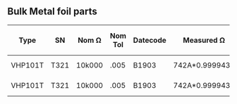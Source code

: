 
## Bulk Metal foil parts
| Type    | SN    | Nom Ω   | Nom Tol | Datecode | Measured Ω     | TCR 18-28 | Zero TCR at | Note    |
| ------- | ----  | ------- | ------- | -------- | -------------- | -------   | ----------- |---------|
| VHP101T | T321  | 10k000  |  .005   | B1903    |742A\*0.9999432 | +33µΩ/°C  |             |         |
| VHP101T | T321  | 10k000  |  .005   | B1903    |742A\*0.9999436 | +20µΩ/°C  |             |         |